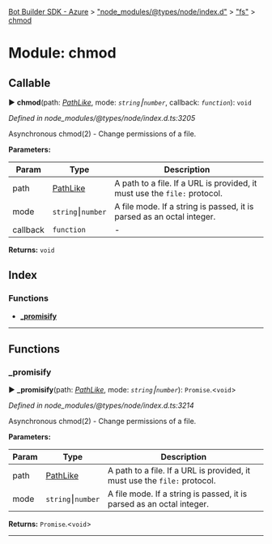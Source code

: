 [Bot Builder SDK - Azure](../README.md) > ["node_modules/@types/node/index.d"](../modules/_node_modules__types_node_index_d_.md) > ["fs"](../modules/_node_modules__types_node_index_d_._fs_.md) > [chmod](../modules/_node_modules__types_node_index_d_._fs_.chmod.md)



# Module: chmod

## Callable
► **chmod**(path: *[PathLike](_node_modules__types_node_index_d_._fs_.md#pathlike)*, mode: *`string`⎮`number`*, callback: *`function`*): `void`



*Defined in node_modules/@types/node/index.d.ts:3205*



Asynchronous chmod(2) - Change permissions of a file.


**Parameters:**

| Param | Type | Description |
| ------ | ------ | ------ |
| path | [PathLike](_node_modules__types_node_index_d_._fs_.md#pathlike)   |  A path to a file. If a URL is provided, it must use the `file:` protocol. |
| mode | `string`⎮`number`   |  A file mode. If a string is passed, it is parsed as an octal integer. |
| callback | `function`   |  - |





**Returns:** `void`




## Index

### Functions

* [___promisify__](_node_modules__types_node_index_d_._fs_.chmod.md#___promisify__)



---
## Functions
<a id="___promisify__"></a>

###  ___promisify__

► **___promisify__**(path: *[PathLike](_node_modules__types_node_index_d_._fs_.md#pathlike)*, mode: *`string`⎮`number`*): `Promise`.<`void`>



*Defined in node_modules/@types/node/index.d.ts:3214*



Asynchronous chmod(2) - Change permissions of a file.


**Parameters:**

| Param | Type | Description |
| ------ | ------ | ------ |
| path | [PathLike](_node_modules__types_node_index_d_._fs_.md#pathlike)   |  A path to a file. If a URL is provided, it must use the `file:` protocol. |
| mode | `string`⎮`number`   |  A file mode. If a string is passed, it is parsed as an octal integer. |





**Returns:** `Promise`.<`void`>





___



